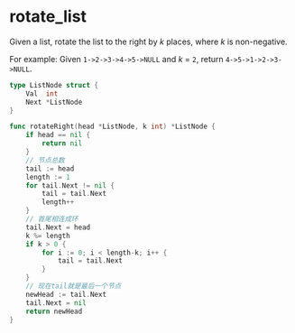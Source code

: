 # rotate_list

Given a list, rotate the list to the right by *k* places, where *k* is non-negative.

For example:
Given `1->2->3->4->5->NULL` and *k* = `2`,
return `4->5->1->2->3->NULL`.



```go
type ListNode struct {
	Val  int
	Next *ListNode
}

func rotateRight(head *ListNode, k int) *ListNode {
	if head == nil {
		return nil
	}
	// 节点总数
	tail := head
	length := 1
	for tail.Next != nil {
		tail = tail.Next
		length++
	}
	// 首尾相连成环
	tail.Next = head
	k %= length
	if k > 0 {
		for i := 0; i < length-k; i++ {
			tail = tail.Next
		}
	}
	// 现在tail就是最后一个节点
	newHead := tail.Next
	tail.Next = nil
	return newHead
}
```

